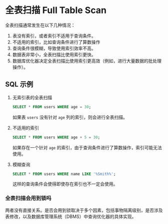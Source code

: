 # 全表扫描 Full Table Scan

全表扫描通常发生在以下几种情况：

1. 表没有索引，或者索引不适用于查询条件。
2. 不适用的索引，比如查询条件进行了算数操作
3. 查询条件很模糊，导致使用索引效率不高。
4. 数据表非常小，全表扫描比使用索引更快。
5. 数据库优化器决定全表扫描比使用索引更高效（例如，进行大量数据的批处理操作）。

## SQL 示例

1. 无索引表的全表扫描

    ```sql
    SELECT * FROM users WHERE age = 30;

    ```

    如果表 `users` 没有针对 `age` 列的索引，则会进行全表扫描。

2. 不适用的索引

    ```sql
    SELECT * FROM users WHERE age + 5 = 30;
    
    ```

    如果存在一个针对 `age` 的索引，由于查询条件进行了算数操作，索引可能无法使用。

3. 模糊查询

    ```sql
    SELECT * FROM users WHERE name LIKE '%Smith%';
    
    ```

    这样的查询条件会使得即使存在索引也不一定会使用。

### 全表扫描会用到锁吗

两者没有直接关系。是否会用到锁取决于多个因素，包括事物隔离级别，是否涉及表修改，以及数据库管理系统（DBMS）中查询优化器的具体实现。
